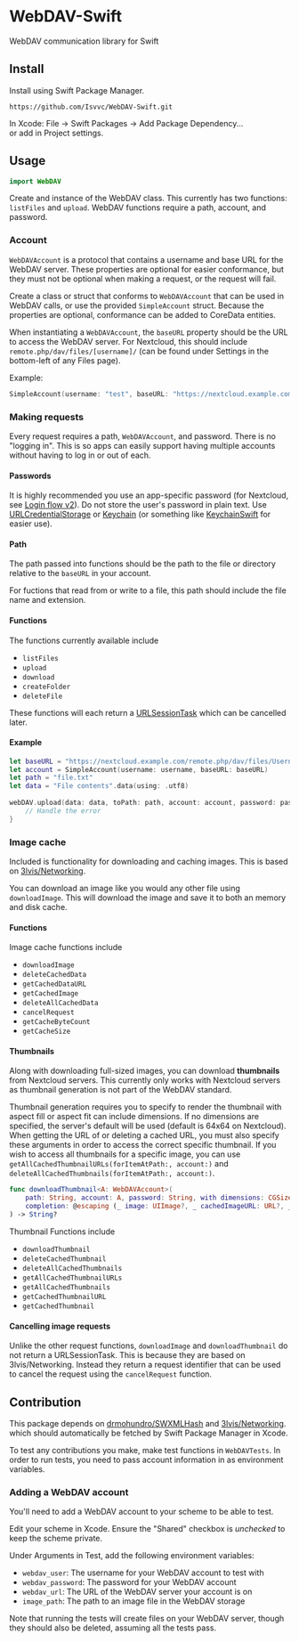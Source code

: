 # WebDAV-Swift

WebDAV communication library for Swift

## Install

Install using Swift Package Manager.

```
https://github.com/Isvvc/WebDAV-Swift.git
```

In Xcode: File -> Swift Packages -> Add Package Dependency...  
or add in Project settings.

## Usage

```swift
import WebDAV
```

Create and instance of the WebDAV class.
This currently has two functions: `listFiles` and `upload`.
WebDAV functions require a path, account, and password.

### Account

`WebDAVAccount` is a protocol that contains a username and base URL for the WebDAV server.
These properties are optional for easier conformance,
but they must not be optional when making a request, or the request will fail.

Create a class or struct that conforms to `WebDAVAccount` that can be used in WebDAV calls,
or use the provided `SimpleAccount` struct.
Because the properties are optional, conformance can be added to CoreData entities.

When instantiating a `WebDAVAccount`, the `baseURL` property should be the URL to access the WebDAV server.
For Nextcloud, this should include `remote.php/dav/files/[username]/`
(can be found under Settings in the bottom-left of any Files page).

Example:

```swift
SimpleAccount(username: "test", baseURL: "https://nextcloud.example.com/remote.php/dav/files/test/")
```

### Making requests

Every request requires a path, `WebDAVAccount`, and password. There is no "logging in".
This is so apps can easily support having multiple accounts without having to log in or out of each.

#### Passwords

It is highly recommended you use an app-specific password (for Nextcloud, see [Login flow v2](https://docs.nextcloud.com/server/latest/developer_manual/client_apis/LoginFlow/index.html#login-flow-v2)).
Do not store the user's password in plain text.
Use [URLCredentialStorage](https://developer.apple.com/documentation/foundation/urlcredentialstorage) or [Keychain](https://developer.apple.com/documentation/security/keychain_services) (or something like [KeychainSwift](https://github.com/evgenyneu/keychain-swift) for easier use).

#### Path

The path passed into functions should be the path to the file or directory relative to the `baseURL` in your account.

For fuctions that read from or write to a file, this path should include the file name and extension.

#### Functions

The functions currently available include

+ `listFiles`
+ `upload`
+ `download`
+ `createFolder`
+ `deleteFile`

These functions will each return a [URLSessionTask](https://developer.apple.com/documentation/foundation/urlsessiontask) which can be cancelled later.

#### Example

```swift
let baseURL = "https://nextcloud.example.com/remote.php/dav/files/Username/"
let account = SimpleAccount(username: username, baseURL: baseURL)
let path = "file.txt"
let data = "File contents".data(using: .utf8)
        
webDAV.upload(data: data, toPath: path, account: account, password: password) { error in
    // Handle the error
}
```

### Image cache

Included is functionality for downloading and caching images.
This is based on [3lvis/Networking](https://github.com/3lvis/Networking).

You can download an image like you would any other file using `downloadImage`.
This will download the image and save it to both an memory and disk cache.

#### Functions

Image cache functions include

+ `downloadImage`
+ `deleteCachedData`
+ `getCachedDataURL`
+ `getCachedImage`
+ `deleteAllCachedData`
+ `cancelRequest`
+ `getCacheByteCount`
+ `getCacheSize`

#### Thumbnails

Along with downloading full-sized images, you can download **thumbnails** from Nextcloud servers.
This currently only works with Nextcloud servers as thumbnail generation is not part of the WebDAV standard.

Thumbnail generation requires you to specify to render the thumbnail with aspect fill or aspect fit can include dimensions.
If no dimensions are specified, the server's default will be used (default is 64x64 on Nextcloud).
When getting the URL of or deleting a cached URL, you must also specify these arguments in order to access the correct specific thumbnail.
If you wish to access all thumbnails for a specific image, you can use `getAllCachedThumbnailURLs(forItemAtPath:, account:)` and `deleteAllCachedThumbnails(forItemAtPath:, account:)`.

```swift
func downloadThumbnail<A: WebDAVAccount>(
    path: String, account: A, password: String, with dimensions: CGSize?, aspectFill: Bool = true,
    completion: @escaping (_ image: UIImage?, _ cachedImageURL: URL?, _ error: WebDAVError?) -> Void
) -> String?
```

Thumbnail Functions include

+ `downloadThumbnail`
+ `deleteCachedThumbnail`
+ `deleteAllCachedThumbnails`
+ `getAllCachedThumbnailURLs`
+ `getAllCachedThumbnails`
+ `getCachedThumbnailURL`
+ `getCachedThumbnail`

#### Cancelling image requests

Unlike the other request functions, `downloadImage` and `downloadThumbnail` do not return a URLSessionTask.
This is because they are based on 3lvis/Networking.
Instead they return a request identifier that can be used to cancel the request using the `cancelRequest` function.

## Contribution

This package depends on [drmohundro/SWXMLHash](https://github.com/drmohundro/SWXMLHash)
and [3lvis/Networking](https://github.com/3lvis/Networking).
which should automatically be fetched by Swift Package Manager in Xcode.

To test any contributions you make, make test functions in `WebDAVTests`.
In order to run tests, you need to pass account information in as environment variables.

### Adding a WebDAV account

You'll need to add a WebDAV account to your scheme to be able to test.

Edit your scheme in Xcode. Ensure the "Shared" checkbox is _unchecked_ to keep the scheme private.

Under Arguments in Test, add the following environment variables:

+ `webdav_user`: The username for your WebDAV account to test with
+ `webdav_password`: The password for your WebDAV account
+ `webdav_url`: The URL of the WebDAV server your account is on
+ `image_path`: The path to an image file in the WebDAV storage

Note that running the tests will create files on your WebDAV server, though they should also be deleted, assuming all the tests pass.
